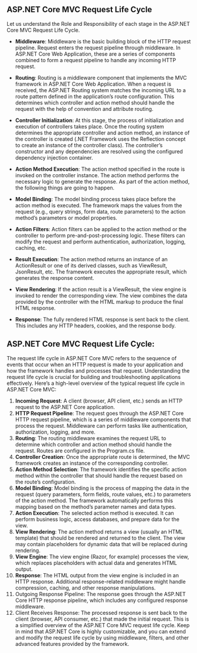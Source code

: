 ## ASP.NET Core MVC Request Life Cycle
 
  Let us understand the Role and Responsibility of each stage in the ASP.NET Core MVC Request Life Cycle.

- <b>Middleware</b>: Middleware is the basic building block of the HTTP request pipeline. Request enters the request pipeline through middleware. In ASP.NET Core Web Application, these are a series of components combined to form a request pipeline to handle any incoming HTTP request.

- <b>Routing</b>: Routing is a middleware component that implements the MVC framework in ASP.NET Core Web Application. When a request is received, the ASP.NET Routing system matches the incoming URL to a route pattern defined in the application’s route configuration. This determines which controller and action method should handle the request with the help of convention and attribute routing.


- <b>Controller Initialization</b>: At this stage, the process of initialization and execution of controllers takes place. Once the routing system determines the appropriate controller and action method, an instance of the controller is created (.NET Framework uses the Reflection concept to create an instance of the controller class). The controller’s constructor and any dependencies are resolved using the configured dependency injection container.

- <b>Action Method Execution</b>: The action method specified in the route is invoked on the controller instance. The action method performs the necessary logic to generate the response. As part of the action method, the following things are going to happen.

- <b>Model Binding</b>: The model binding process takes place before the action method is executed. The framework maps the values from the request (e.g., query strings, form data, route parameters) to the action method’s parameters or model properties.
- <b>Action Filters</b>: Action filters can be applied to the action method or the controller to perform pre-and-post-processing logic. These filters can modify the request and perform authentication, authorization, logging, caching, etc.
- <b>Result Execution</b>: The action method returns an instance of an ActionResult or one of its derived classes, such as ViewResult, JsonResult, etc. The framework executes the appropriate result, which generates the response content.

- <b>View Rendering</b>: If the action result is a ViewResult, the view engine is invoked to render the corresponding view. The view combines the data provided by the controller with the HTML markup to produce the final HTML response.

- <b>Response</b>: The fully rendered HTML response is sent back to the client. This includes any HTTP headers, cookies, and the response body.

## ASP.NET Core MVC Request Life Cycle:
The request life cycle in ASP.NET Core MVC refers to the sequence of events that occur when an HTTP request is made to your application and how the framework handles and processes that request. Understanding the request life cycle is crucial for building and troubleshooting applications effectively. Here’s a high-level overview of the typical request life cycle in ASP.NET Core MVC:

1. <b>Incoming Request</b>: A client (browser, API client, etc.) sends an HTTP request to the ASP.NET Core application.
2. <b>HTTP Request Pipeline</b>: The request goes through the ASP.NET Core HTTP request pipeline, which is a series of middleware components that process the request. Middleware can perform tasks like authentication, authorization, logging, and more.
3. <b>Routing</b>: The routing middleware examines the request URL to determine which controller and action method should handle the request. Routes are configured in the Program.cs file.
4. <b>Controller Creation</b>: Once the appropriate route is determined, the MVC framework creates an instance of the corresponding controller.
5. <b>Action Method Selection</b>: The framework identifies the specific action method within the controller that should handle the request based on the route’s configuration.
6. <b>Model Binding</b>: Model binding is the process of mapping the data in the request (query parameters, form fields, route values, etc.) to parameters of the action method.
The framework automatically performs this mapping based on the method’s parameter names and data types.
7. <b>Action Execution</b>: The selected action method is executed. It can perform business logic, access databases, and prepare data for the view.
8. <b>View Rendering</b>: The action method returns a view (usually an HTML template) that should be rendered and returned to the client. The view may contain placeholders for dynamic data that will be replaced during rendering.
9. <b>View Engine</b>: The view engine (Razor, for example) processes the view, which replaces placeholders with actual data and generates HTML output.
10. <b>Response</b>: The HTML output from the view engine is included in an HTTP response. Additional response-related middleware might handle compression, caching, and other response manipulations.
11. Outgoing Response Pipeline: The response goes through the ASP.NET Core HTTP response pipeline, which includes any configured response middleware.
12. Client Receives Response: The processed response is sent back to the client (browser, API consumer, etc.) that made the initial request.
This is a simplified overview of the ASP.NET Core MVC request life cycle. Keep in mind that ASP.NET Core is highly customizable, and you can extend and modify the request life cycle by using middleware, filters, and other advanced features provided by the framework.